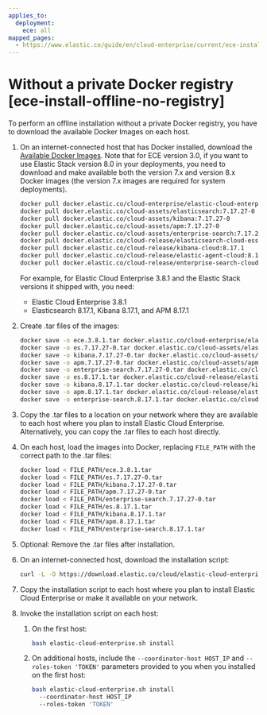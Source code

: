 ```yaml
---
applies_to:
  deployment:
    ece: all
mapped_pages:
  - https://www.elastic.co/guide/en/cloud-enterprise/current/ece-install-offline-no-registry.html
---
```


# Without a private Docker registry [ece-install-offline-no-registry]

To perform an offline installation without a private Docker registry, you have to download the available Docker Images on each host.

1. On an internet-connected host that has Docker installed, download the [Available Docker Images](ece-install-offline-images.md). Note that for ECE version 3.0, if you want to use Elastic Stack version 8.0 in your deployments, you need to download and make available both the version 7.x and version 8.x Docker images (the version 7.x images are required for system deployments).

    ```sh
    docker pull docker.elastic.co/cloud-enterprise/elastic-cloud-enterprise:3.8.1
    docker pull docker.elastic.co/cloud-assets/elasticsearch:7.17.27-0
    docker pull docker.elastic.co/cloud-assets/kibana:7.17.27-0
    docker pull docker.elastic.co/cloud-assets/apm:7.17.27-0
    docker pull docker.elastic.co/cloud-assets/enterprise-search:7.17.27-0
    docker pull docker.elastic.co/cloud-release/elasticsearch-cloud-ess:8.17.1
    docker pull docker.elastic.co/cloud-release/kibana-cloud:8.17.1
    docker pull docker.elastic.co/cloud-release/elastic-agent-cloud:8.17.1
    docker pull docker.elastic.co/cloud-release/enterprise-search-cloud:8.17.1
    ```

    For example, for Elastic Cloud Enterprise 3.8.1 and the Elastic Stack versions it shipped with, you need:

    * Elastic Cloud Enterprise 3.8.1
    * Elasticsearch 8.17.1, Kibana 8.17.1, and APM 8.17.1

2. Create .tar files of the images:

    ```sh
    docker save -o ece.3.8.1.tar docker.elastic.co/cloud-enterprise/elastic-cloud-enterprise:3.8.1
    docker save -o es.7.17.27-0.tar docker.elastic.co/cloud-assets/elasticsearch:7.17.27-0
    docker save -o kibana.7.17.27-0.tar docker.elastic.co/cloud-assets/kibana:7.17.27-0
    docker save -o apm.7.17.27-0.tar docker.elastic.co/cloud-assets/apm:7.17.27-0
    docker save -o enterprise-search.7.17.27-0.tar docker.elastic.co/cloud-assets/enterprise-search:7.17.27-0
    docker save -o es.8.17.1.tar docker.elastic.co/cloud-release/elasticsearch-cloud-ess:8.17.1
    docker save -o kibana.8.17.1.tar docker.elastic.co/cloud-release/kibana-cloud:8.17.1
    docker save -o apm.8.17.1.tar docker.elastic.co/cloud-release/elastic-agent-cloud:8.17.1
    docker save -o enterprise-search.8.17.1.tar docker.elastic.co/cloud-release/enterprise-search-cloud:8.17.1
    ```

3. Copy the .tar files to a location on your network where they are available to each host where you plan to install Elastic Cloud Enterprise. Alternatively, you can copy the .tar files to each host directly.
4. On each host, load the images into Docker, replacing `FILE_PATH` with the correct path to the .tar files:

    ```sh
    docker load < FILE_PATH/ece.3.8.1.tar
    docker load < FILE_PATH/es.7.17.27-0.tar
    docker load < FILE_PATH/kibana.7.17.27-0.tar
    docker load < FILE_PATH/apm.7.17.27-0.tar
    docker load < FILE_PATH/enterprise-search.7.17.27-0.tar
    docker load < FILE_PATH/es.8.17.1.tar
    docker load < FILE_PATH/kibana.8.17.1.tar
    docker load < FILE_PATH/apm.8.17.1.tar
    docker load < FILE_PATH/enterprise-search.8.17.1.tar
    ```

5. Optional: Remove the .tar files after installation.
6. On an internet-connected host, download the installation script:

    ```sh
    curl -L -O https://download.elastic.co/cloud/elastic-cloud-enterprise.sh
    ```

7. Copy the installation script to each host where you plan to install Elastic Cloud Enterprise or make it available on your network.
8. Invoke the installation script on each host:

    1. On the first host:

        ```sh
        bash elastic-cloud-enterprise.sh install
        ```

    2. On additional hosts, include the `--coordinator-host HOST_IP` and `--roles-token 'TOKEN'` parameters provided to you when you installed on the first host:

        ```sh
        bash elastic-cloud-enterprise.sh install
          --coordinator-host HOST_IP
          --roles-token 'TOKEN'
        ```


